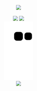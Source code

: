 <div align="center">
<img src="https://skills.thijs.gg/icons?i=html,css,js,nodejs,sass,react,ps,figma" />
</div>

<br>

<div align="center">
  <img src="https://github-readme-stats.vercel.app/api?username=ddastardly91&show_icons=true&theme=dracula" height="200px" />
  <img src="https://github-readme-stats.vercel.app/api/top-langs/?username=ddastardly91&theme=dracula" height="200px" />
</div>

<div align="center">
  <img src="https://github.com/ddastardly91/ddastardly91/blob/output/github-contribution-grid-snake.svg" />
</div>

<div align="center">
  <img src="https://komarev.com/ghpvc/?username=ddastardly91&color=blueviolet" />
</div>
